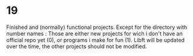 # 19

Finished and (normally) functional projects. Except for the directory with number names : Those are either new projects for wich i don't have an official repo yet (0), or programs i make for fun (1).
Libft will be updated over the time, the other projects should not be modified.

